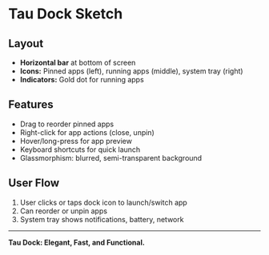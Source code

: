 # Tau Dock Sketch

## Layout
- **Horizontal bar** at bottom of screen
- **Icons:** Pinned apps (left), running apps (middle), system tray (right)
- **Indicators:** Gold dot for running apps

## Features
- Drag to reorder pinned apps
- Right-click for app actions (close, unpin)
- Hover/long-press for app preview
- Keyboard shortcuts for quick launch
- Glassmorphism: blurred, semi-transparent background

## User Flow
1. User clicks or taps dock icon to launch/switch app
2. Can reorder or unpin apps
3. System tray shows notifications, battery, network

---

**Tau Dock: Elegant, Fast, and Functional.** 
